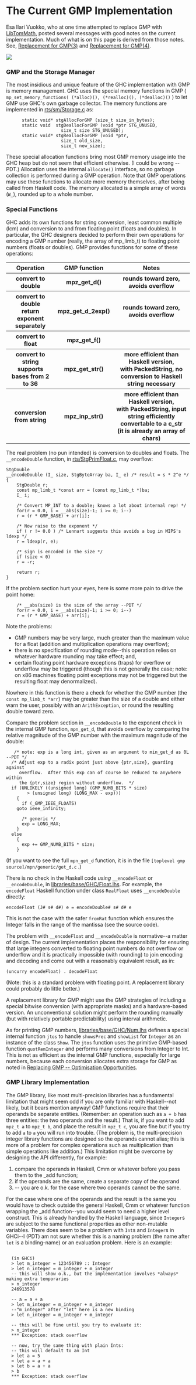 # The Current GMP Implementation


Esa Ilari Vuokko, who at one time attempted to replace GMP with [LibTomMath](http://math.libtomcrypt.com/), posted several messages with good notes on the current implementation.  Much of what is on this page is derived from those notes.  See, [ Replacement for GMP(3)](http://www.haskell.org/pipermail/glasgow-haskell-users/2006-August/010669.html) and [ Replacement for GMP(4)](http://www.haskell.org/pipermail/glasgow-haskell-users/2006-August/010674.html).

![](the-current-gmp-implementation/GMP_interface.jpg)

### GMP and the Storage Manager



The most insidious and unique feature of the GHC implementation with GMP is memory management.  GHC uses the special memory functions in GMP ( `mp_set_memory_functions( (*alloc)(), (*realloc)(), (*dealloc)()` ) to let GMP use GHC's own garbage collector.  The memory functions are implemented in [rts/sm/Storage.c](https://gitlab.haskell.org/ghc/ghc/blob/master/rts/sm/Storage.c) as:


```wiki
	  static void* stgAllocForGMP (size_t size_in_bytes);
	  static void  stgDeallocForGMP (void *ptr STG_UNUSED, 
		  			 size_t size STG_UNUSED);
	  static void* stgReallocForGMP (void *ptr, 
					 size_t old_size, 
					 size_t new_size);
```


These special allocation functions bring most GMP memory usage into the GHC heap but do not seem that efficient otherwise.  (I could be wrong --PDT.)  Allocation uses the internal `allocate()` interface, so no garbage collection is performed during a GMP operation.  Note that GMP operations may use these functions to allocate more memory themselves, after being called from Haskell code.  The memory allocated is a simple array of words (`W_`), rounded up to a whole number.

### Special Functions



GHC adds its own functions for string conversion, least common multiple (lcm) and conversion to and from floating point (floats and doubles).  In particular, the GHC designers decided to perform their own operations for encoding a GMP number (really, the array of mp_limb_t) to floating point numbers (floats or doubles).  GMP provides functions for some of these operations:


<table><tr><th> <b>Operation</b> </th>
<th> <b>GMP function</b> </th>
<th> <b>Notes</b> 
</th></tr>
<tr><th> convert to double </th>
<th> mpz_get_d() </th>
<th> rounds toward zero, avoids overflow 
</th></tr>
<tr><th> convert to double<br>return exponent separately </th>
<th> mpz_get_d_2exp() </th>
<th> rounds toward zero, avoids overflow 
</th></tr>
<tr><th> convert to float </th>
<th> mpz_get_f()
</th>
<th></th></tr>
<tr><th> convert to string<br>supports bases from 2 to 36 </th>
<th> mpz_get_str() </th>
<th> more efficient than Haskell version,<br>with PackedString, no conversion to Haskell string necessary 
</th></tr>
<tr><th> conversion from string </th>
<th> mpz_inp_str() </th>
<th> more efficient than Haskell version,<br>with PackedString, input string efficiently convertable to a c_str<br>(it is already an array of chars) 
</th></tr></table>



The real problem (no pun intended) is conversion to doubles and floats.  The `__encodeDouble` function, in [rts/StgPrimFloat.c](https://gitlab.haskell.org/ghc/ghc/blob/master/rts/StgPrimFloat.c), may overflow:


```wiki
StgDouble
__encodeDouble (I_ size, StgByteArray ba, I_ e) /* result = s * 2^e */
{
    StgDouble r;
    const mp_limb_t *const arr = (const mp_limb_t *)ba;
    I_ i;

    /* Convert MP_INT to a double; knows a lot about internal rep! */
    for(r = 0.0, i = __abs(size)-1; i >= 0; i--)
	r = (r * GMP_BASE) + arr[i];

    /* Now raise to the exponent */
    if ( r != 0.0 ) /* Lennart suggests this avoids a bug in MIPS's ldexp */
	r = ldexp(r, e);

    /* sign is encoded in the size */
    if (size < 0)
	r = -r;

    return r;
}
```


If the problem section hurt your eyes, here is some more pain to drive the point home:

```wiki
    /* __abs(size) is the size of the array --PDT */
    for(r = 0.0, i = __abs(size)-1; i >= 0; i--)
	r = (r * GMP_BASE) + arr[i];
```


Note the problems:

- GMP numbers may be very large, much greater than the maximum value for a float (addition and multiplication operations may overflow); 
- there is no specification of rounding mode--this operation relies on whatever hardware rounding may take effect; and,
- certain floating point hardware exceptions (traps) for overflow or underflow may be triggered (though this is not generally the case; note: on x86 machines floating point exceptions may not be triggered but the resulting float may denormalized).


Nowhere in this function is there a check for whether the GMP number (the `const mp_limb_t *arr`) may be greater than the size of a double and either warn the user, possibly with an `ArithException`, or round the resulting double toward zero.  


Compare the problem section in `__encodeDouble` to the exponent check in the internal GMP function, `mpn_get_d`, that avoids overflow by comparing the relative magnitude of the GMP number with the maximum magnitude of the double:

```wiki
   /* note: exp is a long int, given as an argument to min_get_d as 0L --PDT */
  /* Adjust exp to a radix point just above {ptr,size}, guarding against
     overflow.	After this exp can of course be reduced to anywhere within
     the {ptr,size} region without underflow.  */
  if (UNLIKELY ((unsigned long) (GMP_NUMB_BITS * size)
		> (unsigned long) (LONG_MAX - exp)))
    {
      if (_GMP_IEEE_FLOATS)
	goto ieee_infinity;

      /* generic */
      exp = LONG_MAX;
    }
  else
    {
      exp += GMP_NUMB_BITS * size;
    }
```


(If you want to see the full `mpn_get_d` function, it is in the file `[toplevel gmp source]/mpn/generic/get_d.c` .)  



There is no check in the Haskell code *using* `__encodeFloat` or `__encodeDouble`, in [libraries/base/GHC/Float.lhs](https://gitlab.haskell.org/ghc/ghc/blob/master/libraries/base/GHC/Float.lhs).  For example, the `encodeFloat` Haskell function under class `RealFloat` uses `__encodeDouble` directly:


```
encodeFloat (J# s# d#) e = encodeDouble# s# d# e
```


This is not the case with the safer `fromRat` function which ensures the Integer falls in the range of the mantissa (see the source code).



The problem with `__encodeFloat` and `__encodeDouble` is normative--a matter of design.  The current implementation places the responsibility for ensuring that large integers converted to floating point numbers do not overflow or underflow and it is practically impossible (with rounding) to join encoding and decoding and come out with a reasonably equivalent result, as in:


```
(uncurry encodeFloat) . decodeFloat
```


(Note: this is a standard problem with floating point.  A replacement library could probably do little better.)


A replacement library for GMP might use the GMP strategies of including a special bitwise conversion (with appropriate masks) and a hardware-based version.  An unconventional solution might perform the rounding manually (but with relatively portable predictability) using interval arithmetic.  



As for printing GMP numbers, [libraries/base/GHC/Num.lhs](https://gitlab.haskell.org/ghc/ghc/blob/master/libraries/base/GHC/Num.lhs) defines a special internal function `jtos` to handle `showsPrec` and `showList` for `Integer` as an instance of the class `Show`.  The `jtos` function uses the primitive GMP-based function `quotRemInteger` and performs many conversions from Integer to Int.  This is not as efficient as the internal GMP functions, especially for large numbers, because each conversion allocates extra storage for GMP as noted in [Replacing GMP -- Optimisation Opportunities](replacing-gmp-notes#).


### GMP Library Implementation


The GMP library, like most multi-precision libraries has a fundamental limitation that might seem odd if you are only familiar with Haskell--not likely, but it bears mention anyway!  GMP functions require that their operands be separate entities.  (Remember: an operation such as `a + b` has three entities: the two operands and the result.)  That is, if you want to add `mpz_t a` to `mpz_t b`, and place the result in `mpz_t c`, you are fine but if you try to add `a` to `a` you will run into trouble.  (The problem is, the multi-precision integer library functions are designed so the operands cannot alias; this is more of a problem for complex operations such as multiplication than simple operations like addition.)  This limitation might be overcome by designing the API differently, for example:

1. compare the operands in Haskell, Cmm or whatever before you pass them to the _add function; 
1. if the operands are the same, create a separate copy of the operand
1. -- you are o.k. for the case where two operands cannot be the same.  


For the case where one of the operands and the result is the same you would have to check outside the general Haskell, Cmm or whatever function wrapping the _add function--you would seem to need a higher level construct.  This is already handled by the Haskell language, since `Integer`s are subject to the same functional properties as other non-mutable variables.  There does seem to be a problem with `Int`s and `Integer`s in GHCi--I (PDT) am not sure whether this is a naming problem (the name after `let` is a binding-name) or an evaluation problem.  Here is an example:

```

  (in GHCi)
  > let m_integer = 123456789 :: Integer
  > let n_integer = m_integer + m_integer
  -- this will show o.k., but the implementation involves *always* making extra temporaries
  > n_integer
  246913578

  -- a = a + a
  > let m_integer = m_integer + m_integer
  --"m_integer" after "let" here is a new binding
  > let n_integer = m_integer + m_integer

  -- this will be fine until you try to evaluate it:
  > n_integer
  *** Exception: stack overflow

  -- now, try the same thing with plain Ints:
  -- this will default to an Int
  > let a = 5
  > let a = a + a
  > let b = a + a
  > b
  *** Exception: stack overflow
```


